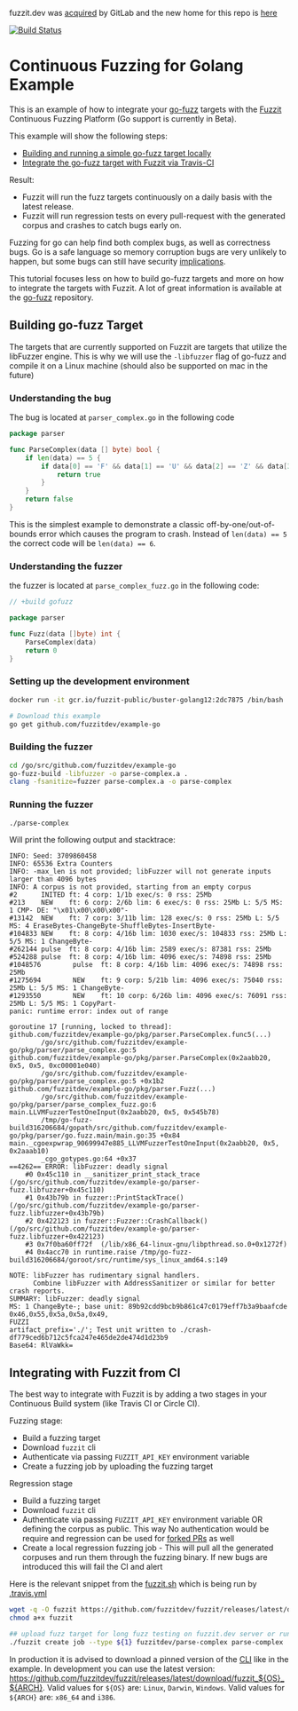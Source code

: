 fuzzit.dev was [acquired](https://about.gitlab.com/press/releases/2020-06-11-gitlab-acquires-peach-tech-and-fuzzit-to-expand-devsecops-offering.html) by GitLab and the new home for this repo is [here](https://gitlab.com/gitlab-org/security-products/demos/go-fuzzing-example)

[![Build Status](https://travis-ci.org/fuzzitdev/example-go.svg?branch=master)](https://travis-ci.org/fuzzitdev/example-go)

# Continuous Fuzzing for Golang Example

This is an example of how to integrate your [go-fuzz](https://github.com/dvyukov/go-fuzz) targets with the
[Fuzzit](https://fuzzit.dev) Continuous Fuzzing Platform (Go support is currently in Beta).

This example will show the following steps:
* [Building and running a simple go-fuzz target locally](#building-go-fuzz-target)
* [Integrate the go-fuzz target with Fuzzit via Travis-CI](#integrating-with-fuzzit-from-ci)

Result:
* Fuzzit will run the fuzz targets continuously on a daily basis with the latest release.
* Fuzzit will run regression tests on every pull-request with the generated corpus and crashes to catch bugs early on.

Fuzzing for go can help find both complex bugs, as well as correctness bugs. Go is a safe language so memory corruption bugs
are very unlikely to happen, but some bugs can still have security [implications](https://blog.cloudflare.com/dns-parser-meet-go-fuzzer/).

This tutorial focuses less on how to build go-fuzz targets and more on how to integrate the targets with Fuzzit. A lot of 
great information is available at the [go-fuzz](https://github.com/dvyukov/go-fuzz) repository.

## Building go-fuzz Target

The targets that are currently supported on Fuzzit are targets that utilize the libFuzzer engine. This is why we will
use the `-libfuzzer` flag of go-fuzz and compile it on a Linux machine (should also be supported on mac in the future)

### Understanding the bug

The bug is located at `parser_complex.go` in the following code

```go
package parser

func ParseComplex(data [] byte) bool {
	if len(data) == 5 {
		if data[0] == 'F' && data[1] == 'U' && data[2] == 'Z' && data[3] == 'Z' && data[4] == 'I' && data[5] == 'T' {
			return true
		}
	}
	return false
}
```

This is the simplest example to demonstrate a classic off-by-one/out-of-bounds error which causes the program to crash.
Instead of `len(data) == 5` the correct code will be `len(data) == 6`.

### Understanding the fuzzer

the fuzzer is located at `parse_complex_fuzz.go` in the following code:

```go
// +build gofuzz

package parser

func Fuzz(data []byte) int {
	ParseComplex(data)
	return 0
}
```

### Setting up the development environment

```bash
docker run -it gcr.io/fuzzit-public/buster-golang12:2dc7875 /bin/bash

# Download this example
go get github.com/fuzzitdev/example-go
```

### Building the fuzzer

```bash
cd /go/src/github.com/fuzzitdev/example-go
go-fuzz-build -libfuzzer -o parse-complex.a .
clang -fsanitize=fuzzer parse-complex.a -o parse-complex
```

### Running the fuzzer

```bash
./parse-complex
```

Will print the following output and stacktrace:

```text
INFO: Seed: 3709860458
INFO: 65536 Extra Counters
INFO: -max_len is not provided; libFuzzer will not generate inputs larger than 4096 bytes
INFO: A corpus is not provided, starting from an empty corpus
#2      INITED ft: 4 corp: 1/1b exec/s: 0 rss: 25Mb
#213    NEW    ft: 6 corp: 2/6b lim: 6 exec/s: 0 rss: 25Mb L: 5/5 MS: 1 CMP- DE: "\x01\x00\x00\x00"-
#13142  NEW    ft: 7 corp: 3/11b lim: 128 exec/s: 0 rss: 25Mb L: 5/5 MS: 4 EraseBytes-ChangeByte-ShuffleBytes-InsertByte-
#104833 NEW    ft: 8 corp: 4/16b lim: 1030 exec/s: 104833 rss: 25Mb L: 5/5 MS: 1 ChangeByte-
#262144 pulse  ft: 8 corp: 4/16b lim: 2589 exec/s: 87381 rss: 25Mb
#524288 pulse  ft: 8 corp: 4/16b lim: 4096 exec/s: 74898 rss: 25Mb
#1048576        pulse  ft: 8 corp: 4/16b lim: 4096 exec/s: 74898 rss: 25Mb
#1275694        NEW    ft: 9 corp: 5/21b lim: 4096 exec/s: 75040 rss: 25Mb L: 5/5 MS: 1 ChangeByte-
#1293550        NEW    ft: 10 corp: 6/26b lim: 4096 exec/s: 76091 rss: 25Mb L: 5/5 MS: 1 CopyPart-
panic: runtime error: index out of range

goroutine 17 [running, locked to thread]:
github.com/fuzzitdev/example-go/pkg/parser.ParseComplex.func5(...)
        /go/src/github.com/fuzzitdev/example-go/pkg/parser/parse_complex.go:5
github.com/fuzzitdev/example-go/pkg/parser.ParseComplex(0x2aabb20, 0x5, 0x5, 0xc00001e040)
        /go/src/github.com/fuzzitdev/example-go/pkg/parser/parse_complex.go:5 +0x1b2
github.com/fuzzitdev/example-go/pkg/parser.Fuzz(...)
        /go/src/github.com/fuzzitdev/example-go/pkg/parser/parse_complex_fuzz.go:6
main.LLVMFuzzerTestOneInput(0x2aabb20, 0x5, 0x545b78)
        /tmp/go-fuzz-build316206684/gopath/src/github.com/fuzzitdev/example-go/pkg/parser/go.fuzz.main/main.go:35 +0x84
main._cgoexpwrap_90699947e885_LLVMFuzzerTestOneInput(0x2aabb20, 0x5, 0x2aaab10)
        _cgo_gotypes.go:64 +0x37
==4262== ERROR: libFuzzer: deadly signal
    #0 0x45c110 in __sanitizer_print_stack_trace (/go/src/github.com/fuzzitdev/example-go/parser-fuzz.libfuzzer+0x45c110)
    #1 0x43b79b in fuzzer::PrintStackTrace() (/go/src/github.com/fuzzitdev/example-go/parser-fuzz.libfuzzer+0x43b79b)
    #2 0x422123 in fuzzer::Fuzzer::CrashCallback() (/go/src/github.com/fuzzitdev/example-go/parser-fuzz.libfuzzer+0x422123)
    #3 0x7f0ba60ff72f  (/lib/x86_64-linux-gnu/libpthread.so.0+0x1272f)
    #4 0x4acc70 in runtime.raise /tmp/go-fuzz-build316206684/goroot/src/runtime/sys_linux_amd64.s:149

NOTE: libFuzzer has rudimentary signal handlers.
      Combine libFuzzer with AddressSanitizer or similar for better crash reports.
SUMMARY: libFuzzer: deadly signal
MS: 1 ChangeByte-; base unit: 89b92cdd9bcb9b861c47c0179eff7b3a9baafcde
0x46,0x55,0x5a,0x5a,0x49,
FUZZI
artifact_prefix='./'; Test unit written to ./crash-df779ced6b712c5fca247e465de2de474d1d23b9
Base64: RlVaWkk=
```

## Integrating with Fuzzit from CI

The best way to integrate with Fuzzit is by adding a two stages in your Continuous Build system
(like Travis CI or Circle CI).

Fuzzing stage:

* Build a fuzzing target
* Download `fuzzit` cli
* Authenticate via passing `FUZZIT_API_KEY` environment variable
* Create a fuzzing job by uploading the fuzzing target

Regression stage
* Build a fuzzing target
* Download `fuzzit` cli
* Authenticate via passing `FUZZIT_API_KEY` environment variable OR defining the corpus as public. This way
No authentication would be require and regression can be used for [forked PRs](https://docs.travis-ci.com/user/pull-requests#pull-requests-and-security-restrictions) as well
* Create a local regression fuzzing job - This will pull all the generated corpuses and run them through
the fuzzing binary. If new bugs are introduced this will fail the CI and alert

Here is the relevant snippet from the [fuzzit.sh](https://github.com/fuzzitdev/example-go/blob/master/fuzzit.sh)
which is being run by [.travis.yml](https://github.com/fuzzitdev/example-go/blob/master/.travis.yml)

```bash
wget -q -O fuzzit https://github.com/fuzzitdev/fuzzit/releases/latest/download/fuzzit_Linux_x86_64
chmod a+x fuzzit

## upload fuzz target for long fuzz testing on fuzzit.dev server or run locally for regression
./fuzzit create job --type ${1} fuzzitdev/parse-complex parse-complex
``` 

In production it is advised to download a pinned version of the [CLI](https://github.com/fuzzitdev/fuzzit)
like in the example. In development you can use the latest version:
https://github.com/fuzzitdev/fuzzit/releases/latest/download/fuzzit_${OS}_${ARCH}.
Valid values for `${OS}` are: `Linux`, `Darwin`, `Windows`.
Valid values for `${ARCH}` are: `x86_64` and `i386`.
